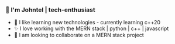 ### 👋 I'm Johntel | tech-enthusiast
- 🌱 I like learning new technologies - currently learning c++20
- ✨ I love working with the MERN stack | python | c++ | javascript
- 👯 I am looking to collaborate on a MERN stack project

<!--
**johnakon/johnakon** is a ✨ _special_ ✨ repository because its `README.md` (this file) appears on your GitHub profile.

Here are some ideas to get you started:

- 🔭 I’m currently working on ...
- 🌱 I’m currently learning ...
- 👯 I’m looking to collaborate on ...
- 🤔 I’m looking for help with ...
- 💬 Ask me about ...
- 📫 How to reach me: ...
- 😄 Pronouns: ...
- ⚡ Fun fact: ...
-->
